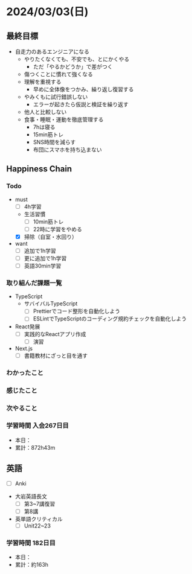 # 2024/03/03(日)

## 最終目標

- 自走力のあるエンジニアになる
  - やりたくなくても、不安でも、とにかくやる
    - ただ「やるかどうか」で差がつく
  - 傷つくことに慣れて強くなる
  - 理解を重視する
    - 早めに全体像をつかみ、繰り返し復習する
  - やみくもに試行錯誤しない
    - エラーが起きたら仮説と検証を繰り返す
  - 他人と比較しない
  - 食事・睡眠・運動を徹底管理する
    - 7hは寝る
    - 15min筋トレ
    - SNS時間を減らす
    - 布団にスマホを持ち込まない

## Happiness Chain

### Todo

- must
  - [ ] 4h学習
  - 生活習慣
    - [ ] 10min筋トレ
    - [ ] 22時に学習をやめる
  - [x] 掃除（自室・水回り）
- want
  - [ ] 追加で1h学習
  - [ ] 更に追加で1h学習
  - [ ] 英語30min学習

### 取り組んだ課題一覧

- TypeScript
  - サバイバルTypeScript
    - [ ] Prettierでコード整形を自動化しよう
    - [ ] ESLintでTypeScriptのコーディング規約チェックを自動化しよう
- React発展
  - [ ] 実践的なReactアプリ作成
    - [ ] 演習
- Next.js
  - [ ] 書籍教材にざっと目を通す

### わかったこと

### 感じたこと

### 次やること

### 学習時間 入会267日目

- 本日：
- 累計：872h43m

## 英語

- [ ] Anki
- 大岩英語長文
  - [ ] 第3~7講復習
  - [ ] 第8講
- 英単語クリティカル
  - [ ] Unit22~23

### 学習時間 182日目

- 本日：
- 累計：約163h
